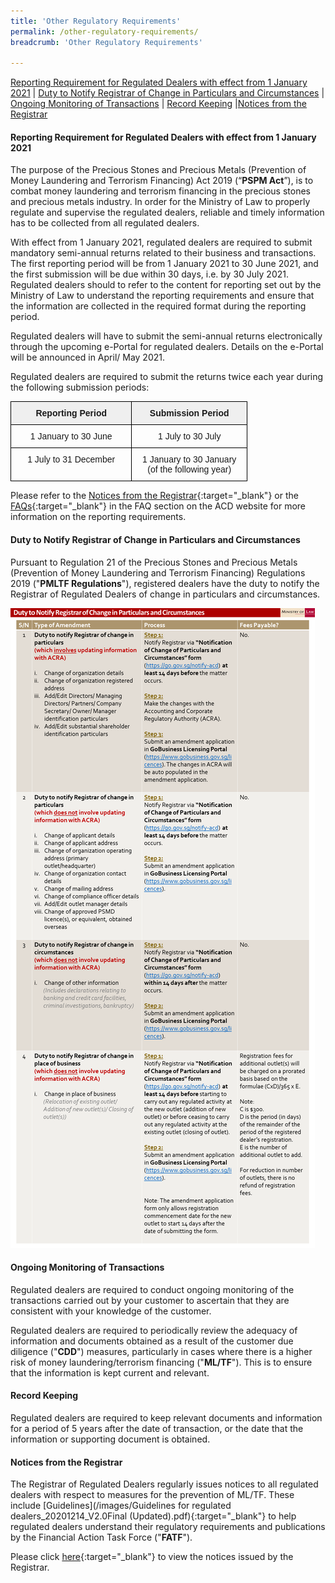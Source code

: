 ```yaml
---
title: 'Other Regulatory Requirements'
permalink: /other-regulatory-requirements/
breadcrumb: 'Other Regulatory Requirements'

---
```



<a href="#Reporting Requirement for Regulated Dealers with effect from 1 January 2021">Reporting Requirement for Regulated Dealers with effect from 1 January 2021</a> | <a href="#Duty to Notify Registrar of Change in Particulars and Circumstances">Duty to Notify Registrar of Change in Particulars and Circumstances</a> | <a href="#Ongoing Monitoring of Transactions">Ongoing Monitoring of Transactions</a> | <a href="#Record Keeping">Record Keeping</a> |<a href="#Notices from the Registrar">Notices from the Registrar</a>

#### <a id="Reporting Requirement for Regulated Dealers with effect from 1 January 2021"></a> Reporting Requirement for Regulated Dealers with effect from 1 January 2021

The purpose of the Precious Stones and Precious Metals (Prevention of Money Laundering and Terrorism Financing) Act 2019 (“**PSPM Act**”), is to combat money laundering and terrorism financing in the precious stones and precious metals industry. In order for the Ministry of Law to properly regulate and supervise the regulated dealers, reliable and timely information has to be collected from all regulated dealers.
 
With effect from 1 January 2021, regulated dealers are required to submit mandatory semi-annual returns related to their business and transactions. The first reporting period will be from 1 January 2021 to 30 June 2021, and the first submission will be due within 30 days, i.e. by 30 July 2021. Regulated dealers should to refer to the content for reporting set out by the Ministry of Law to understand the reporting requirements and ensure that the information are collected in the required format during the reporting period.
 
Regulated dealers will have to submit the semi-annual returns electronically through the upcoming e-Portal for regulated dealers. Details on the e-Portal will be announced in April/ May 2021.
 
Regulated dealers are required to submit the returns twice each year during the following submission periods:

<table style="border-collapse:collapse;border-spacing:0;table-layout: fixed; width: 379px" class="tg"><colgroup><col style="width: 194px"><col style="width: 185px"></colgroup><thead><tr><th style="background-color:#efefef;border-color:black;border-style:solid;border-width:1px;font-family:Arial, sans-serif;font-size:14px;font-weight:bold;overflow:hidden;padding:10px 10px;text-align:center;vertical-align:top;word-break:normal">Reporting Period</th><th style="background-color:#efefef;border-color:black;border-style:solid;border-width:1px;font-family:Arial, sans-serif;font-size:14px;font-weight:bold;overflow:hidden;padding:10px 10px;text-align:center;vertical-align:top;word-break:normal">Submission Period</th></tr></thead><tbody><tr><td style="border-color:black;border-style:solid;border-width:1px;font-family:Arial, sans-serif;font-size:14px;overflow:hidden;padding:10px 10px;text-align:center;vertical-align:top;word-break:normal">1 January to 30 June</td><td style="border-color:black;border-style:solid;border-width:1px;font-family:Arial, sans-serif;font-size:14px;overflow:hidden;padding:10px 10px;text-align:center;vertical-align:top;word-break:normal">1 July to 30 July</td></tr><tr><td style="border-color:black;border-style:solid;border-width:1px;font-family:Arial, sans-serif;font-size:14px;overflow:hidden;padding:10px 10px;text-align:center;vertical-align:top;word-break:normal">1 July to 31 December</td><td style="border-color:black;border-style:solid;border-width:1px;font-family:Arial, sans-serif;font-size:14px;overflow:hidden;padding:10px 10px;text-align:center;vertical-align:top;word-break:normal">1 January to 30 January<br>(of the following year)</td></tr></tbody></table>

Please refer to the [Notices from the Registrar](https://acd.mlaw.gov.sg/news/notices-from-the-registrar/reporting-requirement-for-regulated-dealers-with-effect-from-1-january-2021){:target="_blank"} or the [FAQs](https://va.ecitizen.gov.sg/cfp/customerPages/mlaw/explorefaq.aspx){:target="_blank"} in the FAQ section on the ACD website for more information on the reporting requirements.

#### <a id="Duty to Notify Registrar of Change in Particulars and Circumstances"></a> Duty to Notify Registrar of Change in Particulars and Circumstances

Pursuant to Regulation 21 of the Precious Stones and Precious Metals (Prevention of Money Laundering and Terrorism Financing) Regulations 2019 ("**PMLTF Regulations**"), registered dealers have the duty to notify the Registrar of Regulated Dealers of change in particulars and circumstances.

<a href="/images/Duty to Notify Registrar of Changes table_Final v2_20201217.pdf"><img src="/images/Duty to Notify Registrar of Changes table_Final v2_20201217.png"></a>

#### <a id="Ongoing Monitoring of Transactions"></a> Ongoing Monitoring of Transactions

Regulated dealers are required to conduct ongoing monitoring of the transactions carried out by your customer to ascertain that they are consistent with your knowledge of the customer.

Regulated dealers are required to periodically review the adequacy of information and documents obtained as a result of the customer due diligence ("**CDD**") measures, particularly in cases where there is a higher risk of money laundering/terrorism financing ("**ML/TF**"). This is to ensure that the information is kept current and relevant.

#### <a id="Record Keeping"></a> Record Keeping

Regulated dealers are required to keep relevant documents and information for a period of 5 years after the date of transaction, or the date that the information or supporting document is obtained.

#### <a id="Notices from the Registrar"></a> Notices from the Registrar

The Registrar of Regulated Dealers regularly issues notices to all regulated dealers with respect to measures for the prevention of ML/TF. These include [Guidelines](/images/Guidelines for regulated dealers_20201214_V2.0Final (Updated).pdf){:target="_blank"} to help regulated dealers understand their regulatory requirements and publications by the Financial Action Task Force ("**FATF**").

Please click [here](/news/notices-from-the-registrar/){:target="_blank"} to view the notices issued by the Registrar.

